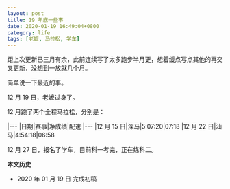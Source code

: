 ```yaml
---
layout: post
title: 19 年底一些事
date: 2020-01-19 16:49:04+0800
category: life
tags: [老嬷, 马拉松, 学车]
---
```


距上次更新已三月有余，此前连续写了太多跑步半月更，想着缓点写点其他的再交叉更新，没想到一放就几个月。

简单说一下最近的事。

12 月 19 日，老嬷过身了。

12 月跑了两个全程马拉松，分别是：

|---
|日期|赛事|净成绩|配速
|---
|12 月 15 日|深马|5:07:20|07:18
|12 月 22 日|汕马|4:54:18|06:58

12 月 27 日，报名了学车，目前科一考完，正在练科二。

**本文历史**

* 2020 年 01 月 19 日 完成初稿
